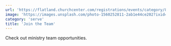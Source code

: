 ```yaml
---
url: 'https://flatland.churchcenter.com/registrations/events/category/86059'
image: 'https://images.unsplash.com/photo-1560252811-2ab1e44ce202?ixid=MnwxMjA3fDB8MHxwaG90by1wYWdlfHx8fGVufDB8fHx8&ixlib=rb-1.2.1&auto=format&fit=crop&w=800&q=80'
category: 'serve'
title: 'Join the Team'
---
```


Check out ministry team opportunities.
